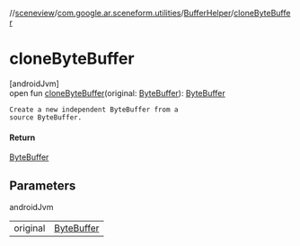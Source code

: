 //[sceneview](../../../index.md)/[com.google.ar.sceneform.utilities](../index.md)/[BufferHelper](index.md)/[cloneByteBuffer](clone-byte-buffer.md)

# cloneByteBuffer

[androidJvm]\
open fun [cloneByteBuffer](clone-byte-buffer.md)(original: [ByteBuffer](https://developer.android.com/reference/kotlin/java/nio/ByteBuffer.html)): [ByteBuffer](https://developer.android.com/reference/kotlin/java/nio/ByteBuffer.html)

    Create a new independent ByteBuffer from a
    source ByteBuffer.

#### Return

[ByteBuffer](https://developer.android.com/reference/kotlin/java/nio/ByteBuffer.html)

## Parameters

androidJvm

| | |
|---|---|
| original | [ByteBuffer](https://developer.android.com/reference/kotlin/java/nio/ByteBuffer.html) |
